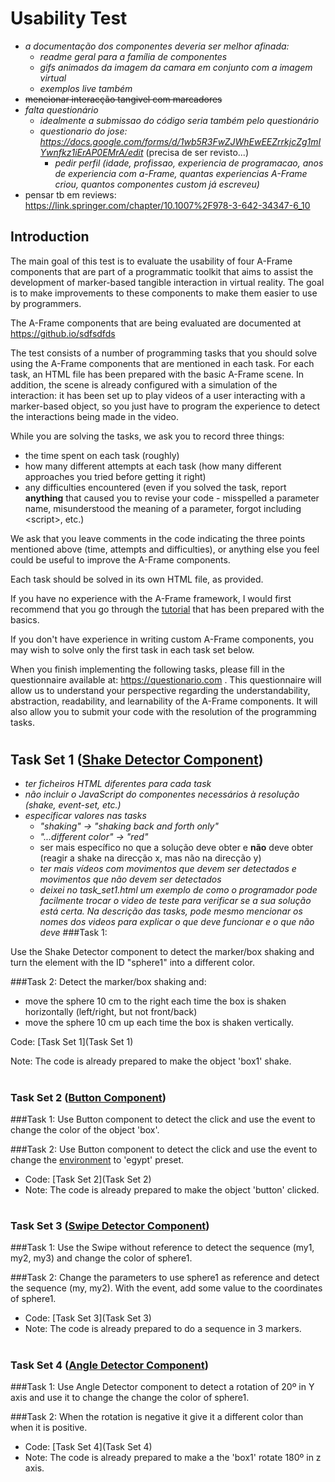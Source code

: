 # Usability Test

* _a documentação dos componentes deveria ser melhor afinada:_
  * _readme geral para a família de componentes_
  * _gifs animados da imagem da camara em conjunto com a imagem virtual_
  * _exemplos live também_ 
* ~~mencionar interacção tangivel com marcadores~~ 
* _falta questionário_ 
  * _idealmente a submissao do código seria também pelo questionário_
  * _questionario do jose: https://docs.google.com/forms/d/1wb5R3FwZJWhEwEEZrrkjcZg1mIYwnfkz1iErAP0EMrA/edit_ (precisa de ser revisto...)
    * _pedir perfil (idade, profissao, experiencia de programacao, anos de experiencia com a-Frame, quantas experiencias A-Frame criou, quantos componentes custom já escreveu)_
* pensar tb em reviews: https://link.springer.com/chapter/10.1007%2F978-3-642-34347-6_10
  
  
## Introduction
The main goal of this test is to evaluate the usability of four A-Frame components that are part of a programmatic toolkit that aims to assist the development of marker-based tangible interaction in virtual reality. The goal is to make improvements to these components to make them easier to use by programmers.

The A-Frame components that are being evaluated are documented at https://github.io/sdfsdfds

The test consists of a number of programming tasks that you should solve using the A-Frame components that are mentioned in each task. For each task, an HTML file has been prepared with the basic A-Frame scene. In addition, the scene is already configured with a simulation of the interaction: it has been set up to play videos of a user interacting with a marker-based object, so you just have to program the experience to detect the interactions being made in the video. 

While you are solving the tasks, we ask you to record three things:
- the time spent on each task (roughly)
- how many different attempts at each task (how many different approaches you tried before getting it right) 
- any difficulties encountered (even if you solved the task, report __anything__ that caused you to revise your code - misspelled a parameter name, misunderstood the meaning of a parameter, forgot including &lt;script&gt;, etc.)

We ask that you leave comments in the code indicating the three points mentioned above (time, attempts and difficulties), or anything else you feel could be useful to improve the A-Frame components.

Each task should be solved in its own HTML file, as provided.


If you have no experience with the A-Frame framework, I would first recommend that you go through the [tutorial](Tutorial.md) that has been prepared with the basics.

If you don't have experience in writing custom A-Frame components, you may wish to solve only the first task in each task set below.

When you finish implementing the following tasks, please fill in the questionnaire available at: https://questionario.com . This questionnaire will allow us to understand your perspective regarding the understandability, abstraction, readability, and learnability of the A-Frame components. It will also allow you to submit your code with the resolution of the programming tasks.


#
## Task Set 1 ([Shake Detector Component](https://github.com/JoaoDiogoMesquita/VR-Tangible-Interaction-Toolkit/tree/master/Shake%20detector))

* _ter ficheiros HTML diferentes para cada task_
* _não incluir o JavaScript do componentes necessários à resolução (shake, event-set, etc.)_
* _especificar valores nas tasks_
  * _"shaking" -> "shaking back and forth only"_
  * _"...different color" -> "red"_
  * ser mais específico no que a solução deve obter e __não__ deve obter (reagir a shake na direcção x, mas não na direcção y) 
  * _ter mais vídeos com movimentos que devem ser detectados e movimentos que não devem ser detectados_
  * _deixei no task_set1.html um exemplo de como o programador pode facilmente trocar o video de teste para verificar se a sua solução está certa. Na descrição das tasks, pode mesmo mencionar os nomes dos videos para explicar o que deve funcionar e o que não deve_
###Task 1:

Use the Shake Detector component to detect the marker/box shaking and turn the element with the ID "sphere1" into a different color.

###Task 2:
Detect the marker/box shaking and:
 * move the sphere 10 cm to the right each time the box is shaken horizontally (left/right, but not front/back)
 * move the sphere 10 cm up each time the box is shaken vertically.

Code: [Task Set 1](Task Set 1)

Note: The code is already prepared to make the object 'box1' shake. 

#
### Task Set 2 ([Button Component](https://github.com/JoaoDiogoMesquita/VR-Tangible-Interaction-Toolkit/tree/master/Button))

###Task 1:
Use Button component to detect the click and use the event to change the color of the object 'box'.

###Task 2:
Use Button component to detect the click and use the event to change the [environment](https://www.npmjs.com/package/aframe-environment-component) to 'egypt' preset.



- Code: [Task Set 2](Task Set 2)
- Note: The code is already prepared to make the object 'button' clicked. 
#
### Task Set 3 ([Swipe Detector Component](https://github.com/JoaoDiogoMesquita/VR-Tangible-Interaction-Toolkit/tree/master/Swipe))

###Task 1:
Use the Swipe without reference to detect the sequence (my1, my2, my3) and change the color of sphere1.

###Task 2:
Change the parameters to use sphere1 as reference and detect the sequence (my, my2). With the event, add some value to the coordinates of sphere1. 

- Code: [Task Set 3](Task Set 3)
- Note: The code is already prepared to do a sequence in 3 markers.
#
### Task Set 4 ([Angle Detector Component](https://github.com/JoaoDiogoMesquita/VR-Tangible-Interaction-Toolkit/tree/master/Angle%20detector))

###Task 1:
Use Angle Detector component to detect a rotation of 20º in Y axis and use it to change the change the color of sphere1.

###Task 2:
When the rotation is negative it give it a different color than when it is positive.

- Code: [Task Set 4](Task Set 4)
- Note: The code is already prepared to make a the 'box1' rotate 180º in z axis. 